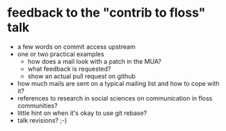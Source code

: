 # feedback to the "contrib to floss" talk

* a few words on commit access upstream
* one or two practical examples
    * how does a mail look with a patch in the MUA?
    * what feedback is requested?
    * show an actual pull request on github
* how much mails are sent on a typical mailing list and how to cope with
  it?
* references to research in social sciences on communication in floss
  communities?
* little hint on when it's okay to use git rebase?
* talk revisions? ;-)
